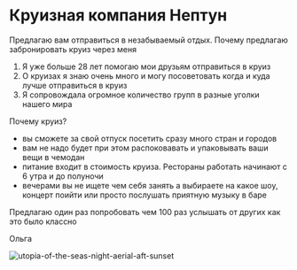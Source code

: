 # Круизная компания Нептун

Предлагаю вам отправиться в незабываемый отдых. 
Почему предлагаю забронировать круиз через меня
1. Я уже больше 28 лет помогаю мои друзьям отправиться в круиз
2. О круизах я знаю очень много и могу посоветовать когда и куда лучше отправиться в круиз
3. Я сопровождала огромное количество групп в разные уголки нашего мира

Почему круиз?
* вы сможете за свой отпуск посетить сразу много стран и городов
* вам не надо будет при этом распоковавать и упаковывать ваши вещи в чемодан
* питание входит в стоимость круиза. Рестораны работать начинают с 6 утра и до полуночи
* вечерами вы не ищете чем себя занять а выбираете на какое шоу, концерт поийти или просто послушать приятную музыку в баре

Предлагаю один раз попробовать чем 100 раз услышать от других как это было классно

Ольга

![utopia-of-the-seas-night-aerial-aft-sunset](https://github.com/EliseevaOL/Cruises/assets/149730126/42c0bdc2-df87-4eb1-9846-b5d3701acacc)
